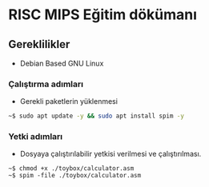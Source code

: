 # RISC MIPS Eğitim dökümanı

## Gereklilikler
* Debian Based GNU Linux
### Çalıştırma adımları
* Gerekli paketlerin yüklenmesi
```bash
~$ sudo apt update -y && sudo apt install spim -y
```
### Yetki adımları
* Dosyaya çalıştırılabilir yetkisi verilmesi ve çalıştırılması.
```
~$ chmod +x ./toybox/calculator.asm
~$ spim -file ./toybox/calculator.asm
```

